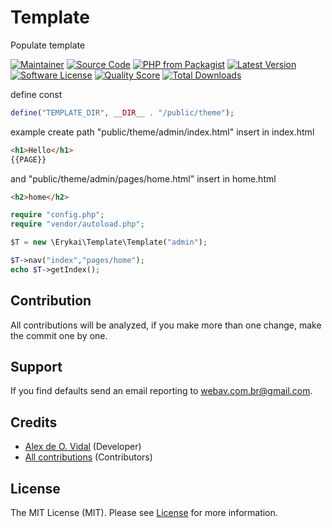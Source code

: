 # Template
Populate template

[![Maintainer](http://img.shields.io/badge/maintainer-@alexdeovidal-blue.svg?style=flat-square)](https://instagram.com/alexdeovidal)
[![Source Code](http://img.shields.io/badge/source-erykai/template-blue.svg?style=flat-square)](https://github.com/erykai/template)
[![PHP from Packagist](https://img.shields.io/packagist/php-v/erykai/template.svg?style=flat-square)](https://packagist.org/packages/erykai/template)
[![Latest Version](https://img.shields.io/github/release/erykai/template.svg?style=flat-square)](https://github.com/erykai/template/releases)
[![Software License](https://img.shields.io/badge/license-MIT-brightgreen.svg?style=flat-square)](LICENSE)
[![Quality Score](https://img.shields.io/scrutinizer/g/erykai/template.svg?style=flat-square)](https://scrutinizer-ci.com/g/erykai/template)
[![Total Downloads](https://img.shields.io/packagist/dt/erykai/template.svg?style=flat-square)](https://packagist.org/packages/erykai/template)


define const
```php
define("TEMPLATE_DIR", __DIR__ . "/public/theme");
```
example create path "public/theme/admin/index.html"
insert in index.html 
```html
<h1>Hello</h1>
{{PAGE}}
```
and "public/theme/admin/pages/home.html"
insert in home.html
```html
<h2>home</h2>
```

```php
require "config.php";
require "vendor/autoload.php";

$T = new \Erykai\Template\Template("admin");

$T->nav("index","pages/home");
echo $T->getIndex();
```

## Contribution

All contributions will be analyzed, if you make more than one change, make the commit one by one.

## Support

If you find defaults send an email reporting to webav.com.br@gmail.com.

## Credits

- [Alex de O. Vidal](https://github.com/alexdeovidal) (Developer)
- [All contributions](https://github.com/erykai/template/contributors) (Contributors)

## License

The MIT License (MIT). Please see [License](https://github.com/erykai/template/LICENSE) for more information.
